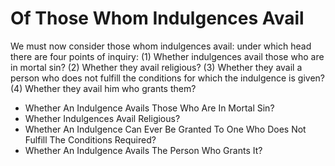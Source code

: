 # Of Those Whom Indulgences Avail

We must now consider those whom indulgences avail: under which head there are four points of inquiry:
(1) Whether indulgences avail those who are in mortal sin?
(2) Whether they avail religious?
(3) Whether they avail a person who does not fulfill the conditions for which the indulgence is given?
(4) Whether they avail him who grants them?

* Whether An Indulgence Avails Those Who Are In Mortal Sin?
* Whether Indulgences Avail Religious?
* Whether An Indulgence Can Ever Be Granted To One Who Does Not Fulfill The Conditions Required?
* Whether An Indulgence Avails The Person Who Grants It?